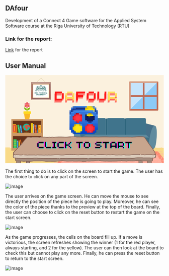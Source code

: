 ## DAfour
Development of a Connect 4 Game software for the Applied System Software course at the Riga University of Technology (RTU)

### Link for the report:
[Link](https://docs.google.com/document/d/1wj8dWIFPc39VEJFcaQ2we9zuJyPB9k3uuMuU6C9DiXs/edit?usp=sharing) for the report

## User Manual

![](resources/image/launching_background.png)

The first thing to do is to click on the screen to start the game. The user has the choice to click on any part of the screen.

![image](https://github.com/Victordmss/DAfour/assets/86049841/d60281e2-89dd-4eb3-86ee-7a6be98ec374)

The user arrives on the game screen. He can move the mouse to see directly the position of the piece he is going to play. Moreover, he can see the color of the piece thanks to the preview at the top of the board. Finally, the user can choose to click on the reset button to restart the game on the start screen.

![image](https://github.com/Victordmss/DAfour/assets/86049841/689f6106-86e6-41e9-af8e-349bc2a37445)

As the game progresses, the cells on the board fill up. If a move is victorious, the screen refreshes showing the winner (1 for the red player, always starting, and 2 for the yellow). The user can then look at the board to check this but cannot play any more. Finally, he can press the reset button to return to the start screen.

![image](https://github.com/Victordmss/DAfour/assets/86049841/61561f82-227f-47b1-836f-15b43f357bbf)

